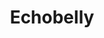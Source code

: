 ---
title: "Echobelly"
summary: "Echobelly are a British rock band, debuting in 1994 with their album Everyone's Got One. They were often compared to Blondie and The Smiths; Morrissey becoming a fan of the group.The most prominent part of Echobelly's success formula was vocalist Sonya Madan, who was also the group's lyricist. Born in Delhi, India, before moving to England at the age of two, Madan had an atypical background for a pop star. Her upbringing made rock music an unusual choice for her as a youngster and she did not attend her first rock concert until she was in college. In 1990 she met Glenn Johansson, a guitarist from Sweden. In a radio interview with Janice Long, on BBC Radio Wales, in December 2017, she admitted that her parents had initially found it hard to accept her choice of career."
slug: "echobelly"
image: "echobelly.jpg"
apple_music_artist_url: "https://music.apple.com/gb/artist/echobelly/396582"
wikipedia_url: "https://en.wikipedia.org/wiki/Echobelly"
---